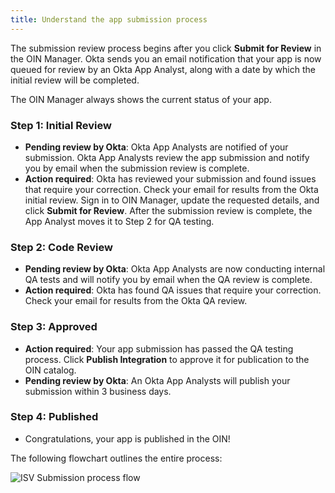 ```yaml
---
title: Understand the app submission process
---
```


The submission review process begins after you click **Submit for Review** in the OIN Manager. Okta sends you an email notification that your app is now queued for review by an Okta App Analyst, along with a date by which the initial review will be completed.

The OIN Manager always shows the current status of your app.

### Step 1: Initial Review

* **Pending review by Okta**: Okta App Analysts are notified of your submission. Okta App Analysts review the app submission and notify you by email when the submission review is complete.
* **Action required**: Okta has reviewed your submission and found issues that require your correction. Check your email for results from the Okta initial review. Sign in to OIN Manager, update the requested details, and click **Submit for Review**. After the submission review is complete, the App Analyst moves it to Step 2 for QA testing.

### Step 2: Code Review

* **Pending review by Okta**: Okta App Analysts are now conducting internal QA tests and will notify you by email when the QA review is complete.
* **Action required**: Okta has found QA issues that require your correction. Check your email for results from the Okta QA review.

### Step 3: Approved

* **Action required**: Your app submission has passed the QA testing process. Click **Publish Integration** to approve it for publication to the OIN catalog.
* **Pending review by Okta**: An Okta App Analysts will publish your submission within 3 business days.

### Step 4: Published

* Congratulations, your app is published in the OIN!

The following flowchart outlines the entire process:

![ISV Submission process flow](/img/oin/isv-portal_submission_flow.png "Process flow diagram for Okta and ISV submission")

<NextSectionLink/>
